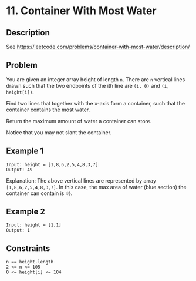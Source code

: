 # 11. Container With Most Water

## Description
See https://leetcode.com/problems/container-with-most-water/description/

## Problem
You are given an integer array height of length `n`. There are `n` vertical lines drawn such that the two endpoints of the ith line are `(i, 0)` and `(i, height[i])`.

Find two lines that together with the x-axis form a container, such that the container contains the most water.

Return the maximum amount of water a container can store.

Notice that you may not slant the container.

## Example 1

```
Input: height = [1,8,6,2,5,4,8,3,7]
Output: 49
```
Explanation: The above vertical lines are represented by array `[1,8,6,2,5,4,8,3,7]`. In this case, the max area of water (blue section) the container can contain is `49`.

## Example 2

```
Input: height = [1,1]
Output: 1
```

## Constraints

```
n == height.length
2 <= n <= 105
0 <= height[i] <= 104
```
